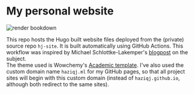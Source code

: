 # My personal website

![render bookdown](https://github.com/haziqj/hj-site/actions/workflows/github_pages.yml/badge.svg)

This repo hosts the Hugo built website files deployed from the (private) source repo `hj-site`. It is built automatically using GitHub Actions. 
This workflow was inspired by Michael Schlottke-Lakemper's [blogpost](https://lakemper.eu/blog/getting-started-with-hugo-academic-and-github-pages/) on the subject.  
The theme used is Wowchemy's [Academic template](https://academic-demo.netlify.app).
I've also used the custom domain name `haziqj.ml` for my GitHub pages, so that all project sites will begin with this custom domain (instead of `haziqj.github.io`, although both redirect to the same sites).